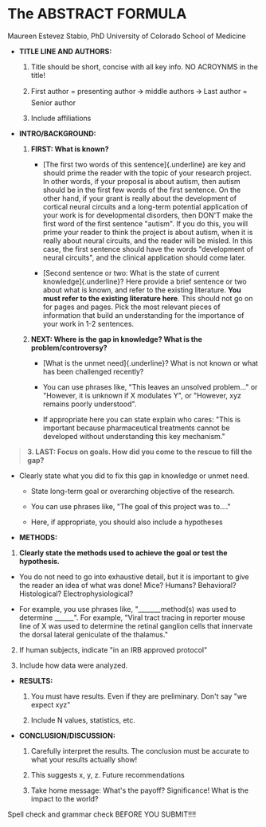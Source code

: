 # The ABSTRACT FORMULA

Maureen Estevez Stabio, PhD
University of Colorado School of Medicine

-   **TITLE LINE AND AUTHORS:**

    1.  Title should be short, concise with all key info. NO ACROYNMS in
        the title!

    2.  First author = presenting author 🡪 middle authors 🡪 Last author
        = Senior author

    3.  Include affiliations

-   **INTRO/BACKGROUND:**

    1.  **FIRST: What is known?**

        -   [The first two words of this sentence]{.underline} are key
            and should prime the reader with the topic of your research
            project. In other words, if your proposal is about autism,
            then autism should be in the first few words of the first
            sentence. On the other hand, if your grant is really about
            the development of cortical neural circuits and a long-term
            potential application of your work is for developmental
            disorders, then DON'T make the first word of the first
            sentence "autism". If you do this, you will prime your
            reader to think the project is about autism, when it is
            really about neural circuits, and the reader will be misled.
            In this case, the first sentence should have the words
            "development of neural circuits", and the clinical
            application should come later.

        -   [Second sentence or two: What is the state of current
            knowledge]{.underline}? Here provide a brief sentence or two
            about what is known, and refer to the existing literature.
            **You must refer to the existing literature here**. This
            should not go on for pages and pages. Pick the most relevant
            pieces of information that build an understanding for the
            importance of your work in 1-2 sentences.

    2.  **NEXT: Where is the gap in knowledge? What is the
        problem/controversy?**

        -   [What is the unmet need]{.underline}? What is not known or
            what has been challenged recently?

        -   You can use phrases like, "This leaves an unsolved
            problem..." or "However, it is unknown if X modulates Y", or
            "However, xyz remains poorly understood".

        -   If appropriate here you can state explain who cares: "This
            is important because pharmaceutical treatments cannot be
            developed without understanding this key mechanism."

> **3. LAST: Focus on goals. How did you come to the rescue to fill the
> gap?**

-   Clearly state what you did to fix this gap in knowledge or unmet
    need.

    -   State long-term goal or overarching objective of the research.

    -   You can use phrases like, "The goal of this project was to...."

    -   Here, if appropriate, you should also include a hypotheses

<!-- -->

-   **METHODS:**

1.  **Clearly state the methods used to achieve the goal or test the
    hypothesis.**

-   You do not need to go into exhaustive detail, but it is important to
    give the reader an idea of what was done! Mice? Humans? Behavioral?
    Histological? Electrophysiological?

-   For example, you use phrases like, "\_\_\_\_\_\_\_method(s) was used
    to determine \_\_\_\_\_\_". For example, "Viral tract tracing in
    reporter mouse line of X was used to determine the retinal ganglion
    cells that innervate the dorsal lateral geniculate of the thalamus."

2.  If human subjects, indicate "in an IRB approved protocol"

3.  Include how data were analyzed.

-   **RESULTS:**

    1.  You must have results. Even if they are preliminary. Don't say
        "we expect xyz"

    2.  Include N values, statistics, etc.

-   **CONCLUSION/DISCUSSION:**

    1.  Carefully interpret the results. The conclusion must be accurate
        to what your results actually show!

    2.  This suggests x, y, z. Future recommendations

    3.  Take home message: What's the payoff? Significance! What is the
        impact to the world?

Spell check and grammar check BEFORE YOU SUBMIT!!!!
